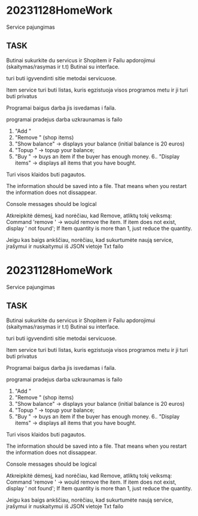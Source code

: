 # 20231128HomeWork
 Service pajungimas

 ## TASK

 Butinai sukurkite du servicus ir Shopitem ir Failu apdorojimui (skaitymas/rasymas ir t.t) Butinai su interface.
 
 
turi buti igyvendinti sitie metodai servicuose.
 
Item service turi buti listas, kuris egzistuoja visos programos metu ir ji turi buti privatus
 
Programai baigus darba jis isvedamas i faila.
 
programai pradejus darba uzkraunamas is failo
 
1. "Add <itemname> <price>"
2. "Remove <Itemname>" (shop items)
3. "Show balance" -> displays your balance (initial balance is 20 euros)
4. "Topup <money>" -> topup your balance;
5. "Buy <itemname>" -> buys an item if the buyer has enough money.
6.. "Display items" -> displays all items that you have bought.
 
Turi visos klaidos buti pagautos.
 
The information should be saved into a file. 
That means when you restart the information does not dissappear.
 
Console messages should be logical

Atkreipkitė dėmesį, kad norėčiau, kad Remove, atliktų tokį veiksmą:
Command 'remove <itemName>' -> would remove the item.
If item does not exist, display '<itemName> not found';
If Item quantity is more than 1, just reduce the quantity.
 
Jeigu kas baigs ankščiau, norėčiau, kad sukurtumėte naują service, įrašymui ir nuskaitymui iš JSON vietoje Txt failo






# 20231128HomeWork
 Service pajungimas

 ## TASK

 Butinai sukurkite du servicus ir Shopitem ir Failu apdorojimui (skaitymas/rasymas ir t.t) Butinai su interface.
 
 
turi buti igyvendinti sitie metodai servicuose.
 
Item service turi buti listas, kuris egzistuoja visos programos metu ir ji turi buti privatus
 
Programai baigus darba jis isvedamas i faila.
 
programai pradejus darba uzkraunamas is failo
 
1. "Add <itemname> <price>"
2. "Remove <Itemname>" (shop items)
3. "Show balance" -> displays your balance (initial balance is 20 euros)
4. "Topup <money>" -> topup your balance;
5. "Buy <itemname>" -> buys an item if the buyer has enough money.
6.. "Display items" -> displays all items that you have bought.
 
Turi visos klaidos buti pagautos.
 
The information should be saved into a file. 
That means when you restart the information does not dissappear.
 
Console messages should be logical

Atkreipkitė dėmesį, kad norėčiau, kad Remove, atliktų tokį veiksmą:
Command 'remove <itemName>' -> would remove the item.
If item does not exist, display '<itemName> not found';
If Item quantity is more than 1, just reduce the quantity.
 
Jeigu kas baigs ankščiau, norėčiau, kad sukurtumėte naują service, įrašymui ir nuskaitymui iš JSON vietoje Txt failo

